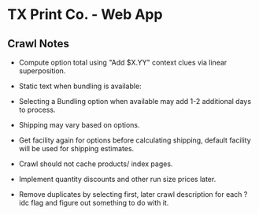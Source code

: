 # TX Print Co. - Web App

## Crawl Notes
- Compute option total using "Add $X.YY" context clues via linear superposition.

- Static text when bundling is available:

- Selecting a Bundling option when available may add 1-2 additional days to process.

- Shipping may vary based on options.

- Get facility again for options before calculating shipping, default facility will be used for shipping estimates.

- Crawl should not cache products/ index pages.

- Implement quantity discounts and other run size prices later.

- Remove duplicates by selecting first, later crawl description for each ?idc flag and figure out something to do with it.